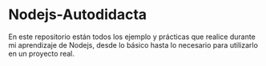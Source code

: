 # Nodejs-Autodidacta
En este repositorio están todos los ejemplo y prácticas que realice durante mi aprendizaje de Nodejs, desde lo básico hasta lo necesario para utilizarlo en un proyecto real.
